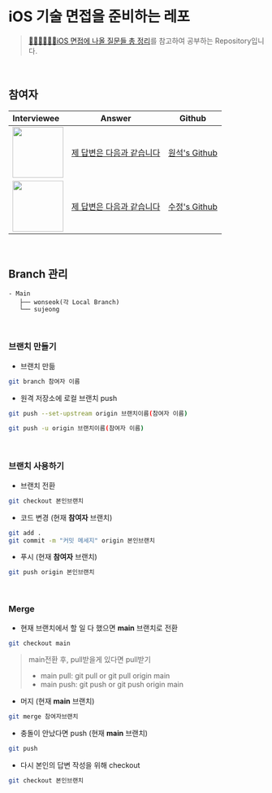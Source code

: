 # iOS 기술 면접을 준비하는 레포
> [👨🏻‍💻👩🏻‍💻iOS 면접에 나올 질문들 총 정리](https://github.com/JeaSungLEE/iOSInterviewquestions)를 참고하여 공부하는 Repository입니다.  


<br>

## 참여자
| Interviewee | Answer | Github |
|:----------|:-----:|:-----:|
|<img width=100px src=https://user-images.githubusercontent.com/42789819/111863006-285cb580-899c-11eb-8977-3c251851fdca.png> | [제 답변은 다음과 같습니다](./원석)| [원석's Github](www.github.com/snowedev) |
|<img width=100px src=https://user-images.githubusercontent.com/42789819/111863005-2692f200-899c-11eb-893d-bf7a4d30024b.jpeg> | [제 답변은 다음과 같습니다](./수정)| [수정's Github](www.github.com/suzumsz) |


<br>

## Branch 관리

```
- Main
   ├── wonseok(각 Local Branch)
   └── sujeong
```


<br>

### **브랜치 만들기**

- 브랜치 만듦

```bash
git branch 참여자 이름
```

- 원격 저장소에 로컬 브랜치 push

```bash
git push --set-upstream origin 브랜치이름(참여자 이름)
```
```bash
git push -u origin 브랜치이름(참여자 이름)
```


<br>

### **브랜치 사용하기**
- 브랜치 전환

```bash
git checkout 본인브랜치
```

- 코드 변경 (현재 **참여자** 브랜치)

```bash
git add .
git commit -m "커밋 메세지" origin 본인브랜치
```

- 푸시 (현재 **참여자** 브랜치)

```bash
git push origin 본인브랜치
```


<br>

### **Merge**
- 현재 브랜치에서 할 일 다 했으면 **main** 브랜치로 전환

```bash
git checkout main
```

> main전환 후, pull받을게 있다면 pull받기
> - main pull: git pull or git pull origin main
> - main push: git push or git push origin main

- 머지 (현재 **main** 브랜치)

```bash
git merge 참여자브랜치
```

- 충돌이 안났다면 push (현재 **main** 브랜치)

```bash
git push
```

- 다시 본인의 답변 작성을 위해 checkout

```bash
git checkout 본인브랜치
```
